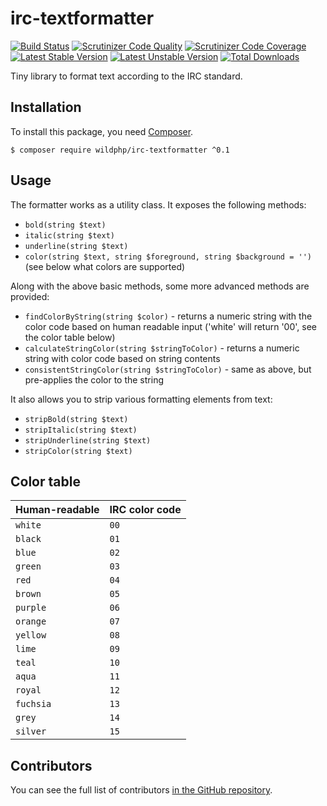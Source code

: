 # irc-textformatter
[![Build Status](https://scrutinizer-ci.com/g/WildPHP/irc-textformatter/badges/build.png)](https://scrutinizer-ci.com/g/WildPHP/irc-textformatter/build-status/master)
[![Scrutinizer Code Quality](https://scrutinizer-ci.com/g/WildPHP/irc-textformatter/badges/quality-score.png)](https://scrutinizer-ci.com/g/WildPHP/irc-textformatter/?branch=master)
[![Scrutinizer Code Coverage](https://scrutinizer-ci.com/g/WildPHP/irc-textformatter/badges/coverage.png)](https://scrutinizer-ci.com/g/WildPHP/irc-textformatter/code-structure/master/code-coverage)
[![Latest Stable Version](https://poser.pugx.org/wildphp/irc-textformatter/v/stable)](https://packagist.org/packages/wildphp/irc-textformatter)
[![Latest Unstable Version](https://poser.pugx.org/wildphp/irc-textformatter/v/unstable)](https://packagist.org/packages/wildphp/irc-textformatter)
[![Total Downloads](https://poser.pugx.org/wildphp/irc-textformatter/downloads)](https://packagist.org/packages/wildphp/irc-textformatter)

Tiny library to format text according to the IRC standard.

## Installation
To install this package, you need [Composer](https://getcomposer.org/).

    $ composer require wildphp/irc-textformatter ^0.1
    
## Usage
The formatter works as a utility class. It exposes the following methods:

- `bold(string $text)`
- `italic(string $text)`
- `underline(string $text)`
- `color(string $text, string $foreground, string $background = '')` (see below what colors are supported)

Along with the above basic methods, some more advanced methods are provided:
- `findColorByString(string $color)` - returns a numeric string with the color code based on human readable input ('white' will return '00', see the color table below)
- `calculateStringColor(string $stringToColor)` - returns a numeric string with color code based on string contents
- `consistentStringColor(string $stringToColor)` - same as above, but pre-applies the color to the string

It also allows you to strip various formatting elements from text:
- `stripBold(string $text)`
- `stripItalic(string $text)`
- `stripUnderline(string $text)`
- `stripColor(string $text)`

## Color table
| Human-readable | IRC color code |
|----------------|----------------|
|`white`         |`00`            |
|`black`         |`01`            |
|`blue`          |`02`            |
|`green`         |`03`            |
|`red`           |`04`            |
|`brown`         |`05`            |
|`purple`        |`06`            |
|`orange`        |`07`            |
|`yellow`        |`08`            |
|`lime`          |`09`            |
|`teal`          |`10`            |
|`aqua`          |`11`            |
|`royal`         |`12`            |
|`fuchsia`       |`13`            |
|`grey`          |`14`            |
|`silver`        |`15`            |

## Contributors
You can see the full list of contributors [in the GitHub repository](https://github.com/WildPHP/irc-messages/graphs/contributors).
